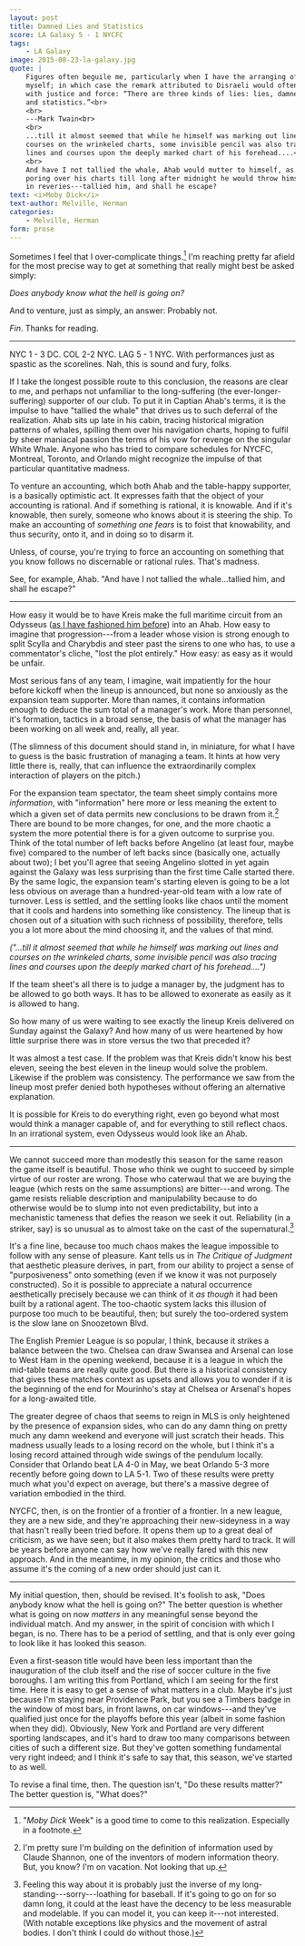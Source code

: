 ```yaml
---
layout: post
title: Damned Lies and Statistics
score: LA Galaxy 5 - 1 NYCFC
tags:
    - LA Galaxy
image: 2015-08-23-la-galaxy.jpg
quote: |
    Figures often beguile me, particularly when I have the arranging of them
    myself; in which case the remark attributed to Disraeli would often apply
    with justice and force: “There are three kinds of lies: lies, damned lies,
    and statistics.”<br>
    <br>
    ---Mark Twain<br>
    <br>
    ...till it almost seemed that while he himself was marking out lines and
    courses on the wrinkeled charts, some invisible pencil was also tracing
    lines and courses upon the deeply marked chart of his forehead....<br>
    <br>
    And have I not tallied the whale, Ahab would mutter to himself, as after
    poring over his charts till long after midnight he would throw himself back
    in reveries---tallied him, and shall he escape?
text: <i>Moby Dick</i>
text-author: Melville, Herman
categories:
    - Melville, Herman
form: prose
---
```


Sometimes I feel that I over-complicate things.[^f1] I'm reaching pretty far afield for the
most precise way to get at something that really might best be asked simply:

*Does anybody know what the hell is going on?*

And to venture, just as simply, an answer: Probably not. 

*Fin*. Thanks for reading.<!--break-->


***

NYC 1 - 3 DC. COL 2-2
NYC. LAG 5 - 1 NYC. With performances just as spastic as the scorelines. Nah,
this is sound and fury, folks.

If I take the longest possible route to this conclusion, the reasons are clear
to me, and perhaps not unfamiliar to the long-suffering (the 
ever-longer-suffering) supporter of our club. To put it in Captian Ahab's terms, it is
the impulse to have "tallied the whale" that drives us to such deferral of the
realization. Ahab sits up late in his cabin,
tracing historical migration patterns of whales, spilling them
over his navigation charts, hoping to fulfil by sheer maniacal passion the
terms of his vow for revenge on the singular White Whale. Anyone who has tried to
compare schedules for NYCFC, Montreal, Toronto, and Orlando might recognize the
impulse of that
particular quantitative madness. 

To venture an accounting, which both Ahab and the table-happy supporter, is a basically
optimistic act. It expresses faith that the object of your accounting is
rational. And if something is rational, it is knowable. And if it's knowable,
then surely, someone who knows about it is steering the ship. To make an
accounting of *something one fears* is to foist that knowability, and thus
security, onto
it, and in doing so to disarm it.

Unless, of course, you're trying to force an accounting on something that you know follows
no discernable or rational rules. That's madness.

See, for example, Ahab. "And have I not tallied the whale...tallied him, and
shall he escape?"

***

How easy it would be to have Kreis make the full maritime circuit from an
Odysseus ([as I have fashioned him
before](http://ninetyplusofblue.com/homer/2015/03/28/kansas-city-odyssey/)) into an Ahab. How easy to imagine
that progression---from a leader whose vision is strong enough
to split Scylla and Charybdis and steer past the sirens to one who has, to use a commentator's cliche,
"lost the plot entirely." How easy: as easy as it would be unfair.

Most serious fans of any team, I imagine, wait impatiently for the hour before kickoff
when the lineup is announced, but none so anxiously as the expansion team
supporter. More than names, it contains information enough to deduce the sum
total of a manager's work. More than personnel, it's formation, tactics in a
broad sense, the basis of what the manager has been working on all week and,
really, all year. 

(The slimness of this document should stand in, in miniature,
for what I have to guess is the basic frustration of managing a team. It hints
at how very
little there is, really, that can influence the extraordinarily complex
interaction of players on the pitch.)

For the expansion team spectator, the team sheet simply contains more *information*,
with "information" here more or less meaning the extent to which a
given set of data permits new conclusions to be drawn from it.[^shannon] There are bound to be more
changes, for one, and the more chaotic a system the more potential there is for
a given outcome to surprise you. Think of the total number of left backs
before Angelino (at least four, maybe five) compared to the number of left
backs since (basically one, actually about two);
I bet you'll agree that seeing Angelino slotted in yet again against the
Galaxy was less surprising than the first time Calle started there. By the same
logic, the expansion team's starting eleven is going to be a lot less obvious
on average than a hundred-year-old team with a low rate of turnover. Less is
settled, and the settling looks like chaos until the moment that it cools and
hardens into something like consistency. The lineup 
that is chosen out of a situation with such richness of possibility, therefore, 
tells you a lot more about the mind choosing it, and
the values of that mind.

*("...till it almost seemed that while he himself was marking out lines and
    courses on the wrinkeled charts, some invisible pencil was also tracing
    lines and courses upon the deeply marked chart of his forehead....")*

If the team sheet's all there is to judge a manager by, the judgment has to be allowed to go both
ways. It has to be allowed to exonerate as easily as it is allowed to hang.

So how many of us were waiting to see exactly the lineup Kreis delivered on
Sunday against the Galaxy? And how many of us were heartened by how little
surprise there was in store versus the two that preceded it? 

It was almost a test case. If the problem was that Kreis didn't know his best
eleven, seeing the best eleven in the lineup would solve the problem. Likewise
if the problem was consistency. The performance we saw from the lineup most
prefer denied both hypotheses without offering an alternative explanation. 

It is possible for Kreis to do everything right, even go beyond what most would
think a manager capable of, and for everything to still reflect chaos. In an
irrational system, even Odysseus would look like an Ahab.

***

We cannot succeed more than modestly this season for the same reason the game
itself is beautiful. Those who think we ought to succeed by simple virtue of
our roster are wrong. Those who caterwaul that we are buying the league (which 
rests on the same assumptions) are bitter---and wrong. The game resists reliable
description and manipulability because to do otherwise would be to slump into not even 
predictability, but into a mechanistic tameness that defies the reason we seek
it out. Reliability (in a striker, say) is so unusual as to almost take on the
cast of the supernatural.[^baseball] 

It's a fine line, because too much chaos
makes the league impossible to follow with any sense of pleasure. Kant tells us
in *The Critique of Judgment* that aesthetic pleasure derives, in part, from
our ability to project a sense of "purposiveness" onto something (even if we
know it was not purposely constructed). So it is possible to appreciate
a natural occurrence aesthetically precisely because we can think of it *as
though* it had been built by a rational agent. The too-chaotic system lacks
this illusion of purpose too much to be beautiful, then; but surely the
too-ordered system is the slow lane on Snoozetown Blvd. 

The English Premier League is
so popular, I think, because it strikes a balance between the two. Chelsea can
draw Swansea and Arsenal can lose to West Ham in the opening weekend,
because it is a league in which the mid-table teams are really quite good. But
there is a historical consistency that gives these matches context as upsets
and allows you to wonder if it is the beginning of the end for Mourinho's stay
at Chelsea or Arsenal's hopes for a long-awaited title. 

The greater degree of
chaos that seems to reign in MLS is only heightened by the presence of
expansion sides, who can do any damn thing on pretty much any damn weekend
and everyone will just scratch their heads. This madness usually leads to a losing
record on the whole, but I think it's a losing record attained through wide
swings of the pendulum locally. Consider that Orlando beat LA 4-0 in May, we
beat Orlando 5-3 more recently before going down to LA 5-1. Two of these
results were pretty much what you'd expect on average, but there's a massive
degree of variation embodied in the third. 

NYCFC, then, is on the frontier of a frontier of a frontier. In a new league,
they are a new side, and they're approaching their new-sideyness in a way that
hasn't really been tried before. It opens them up to a great deal of
criticism, as we have seen; but it also makes them pretty hard to track. It
will be years before anyone can say how we've really fared with this new
approach. And in the meantime, in my opinion, the critics and those who assume 
it's the coming of a new order should just can it. 

***

My initial question, then, should be revised. It's foolish to ask, "Does
anybody know what the hell is going on?" The better question is whether what is
going on now *matters* in any meaningful sense beyond the individual match. And
my answer, in the spirit of
concision with which I began, is no. There has to be a period of settling, and that is only ever
going to look like it has looked this season.

Even a first-season title would have been less important than
the inauguration of the club itself and the rise of soccer culture in the five
boroughs. I am writing this from Portland, which I am seeing for the first time. Here it
is easy to get a sense of what matters in a club. Maybe it's just because I'm
staying near Providence Park, but you see a Timbers badge in the window of most
bars, in front lawns, on car windows---and they've qualified just once for the playoffs
before this year (albeit in some fashion when they did). Obviously, New York and
Portland are very different sporting landscapes, and it's hard to draw too many
comparisons between cities of such a different size. But they've gotten
something fundamental very right indeed; and I think it's safe to say that,
this season, we've started to as well.

To revise a final time, then. The question isn't, "Do these results matter?" The
better question is, "What does?"

[^f1]: "*Moby Dick* Week" is a good time to come to this realization. Especially in a footnote.

[^shannon]: I'm pretty sure I'm building on the definition of information used by Claude Shannon, one of the inventors of modern information theory. But, you know? I'm on vacation. Not looking that up.

[^baseball]: Feeling this way about it is probably just the inverse of my long-standing---sorry---loathing for baseball. If it's going to go on for so damn long, it could at the least have the decency to be less measurable and modelable. If you can model it, you can keep it---not interested. (With notable exceptions like physics and the movement of astral bodies. I don't think I could do without those.)
